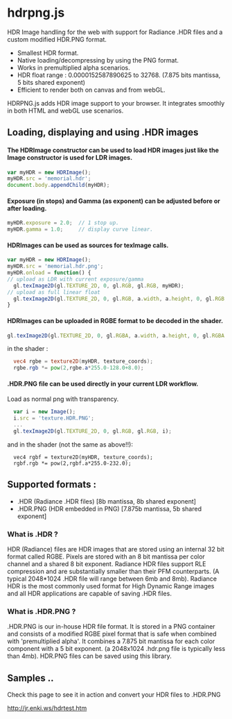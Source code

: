 hdrpng.js
=========

HDR Image handling for the web with support for Radiance .HDR files and a custom modified HDR.PNG format.

* Smallest HDR format. 
* Native loading/decompressing by using the PNG format.
* Works in premultiplied alpha scenarios.
* HDR float range : 0.0000152587890625 to 32768. (7.875 bits mantissa, 5 bits shared exponent) 
* Efficient to render both on canvas and from webGL.

HDRPNG.js adds HDR image support to your browser. It integrates smoothly in both HTML and webGL use scenarios.

## Loading, displaying and using .HDR images

#### The HDRImage constructor can be used to load HDR images just like the Image constructor is used for LDR images.

```javascript
var myHDR = new HDRImage();
myHDR.src = 'memorial.hdr';
document.body.appendChild(myHDR);
```

#### Exposure (in stops) and Gamma (as exponent) can be adjusted before or after loading.

```javascript
myHDR.exposure = 2.0;  // 1 stop up. 
myHDR.gamma = 1.0;     // display curve linear.      
```

#### HDRImages can be used as sources for texImage calls.

```javascript
var myHDR = new HDRImage();
myHDR.src = 'memorial.hdr.png';
myHDR.onload = function() {
// upload as LDR with current exposure/gamma
  gl.texImage2D(gl.TEXTURE_2D, 0, gl.RGB, gl.RGB, myHDR);  
// upload as full linear float  
  gl.texImage2D(gl.TEXTURE_2D, 0, gl.RGB, a.width, a.height, 0, gl.RGB, gl.FLOAT, myHDR.dataFloat); 
}  
```

#### HDRImages can be uploaded in RGBE format to be decoded in the shader.

```javascript
gl.texImage2D(gl.TEXTURE_2D, 0, gl.RGBA, a.width, a.height, 0, gl.RGBA, gl.UNSIGNED_BYTE, myHDR.dataRGBE);
```
in the shader : 
```glsl
  vec4 rgbe = texture2D(myHDR, texture_coords);
  rgbe.rgb *= pow(2,rgbe.a*255.0-128.0+8.0);
```
#### .HDR.PNG file can be used directly in your current LDR workflow.

Load as normal png with transparency.
```javascript
  var i = new Image();
  i.src = 'texture.HDR.PNG';
  ...
  gl.texImage2D(gl.TEXTURE_2D, 0, gl.RGB, gl.RGB, i);
```
and in the shader (not the same as above!!):
```
  vec4 rgbf = texture2D(myHDR, texture_coords);
  rgbf.rgb *= pow(2,rgbf.a*255.0-232.0);
```

## Supported formats :

* .HDR (Radiance .HDR files) [8b mantissa, 8b shared exponent]
* .HDR.PNG (HDR embedded in PNG) [7.875b mantissa, 5b shared exponent]

### What is .HDR ?

HDR (Radiance) files are HDR images that are stored using an internal 32 bit format called RGBE. Pixels are stored with an 8 bit mantissa per color channel and a shared 8 bit exponent. Radiance HDR files support RLE compression and are substantially smaller than their PFM counterparts. (A typical 2048*1024 .HDR file will range between 6mb and 8mb). Radiance HDR is the most commonly used format for High Dynamic Range images and all HDR applications are capable of saving .HDR files.

### What is .HDR.PNG ? 

.HDR.PNG is our in-house HDR file format. It is stored in a PNG container and consists of a modified RGBE pixel format that is safe when combined with 'premultiplied alpha'. It combines a 7.875 bit mantissa for each color component with a 5 bit exponent. (a 2048x1024 .hdr.png file is typically less than 4mb). HDR.PNG files can be saved using this library.

## Samples .. 

Check this page to see it in action and convert your HDR files to .HDR.PNG

http://jr.enki.ws/hdrtest.htm


